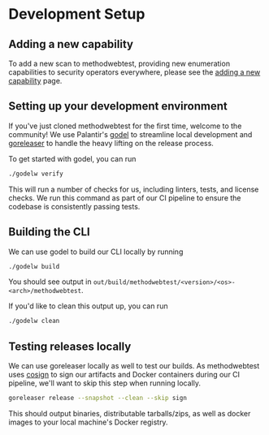 # Development Setup

## Adding a new capability

To add a new scan to methodwebtest, providing new enumeration capabilities to security operators everywhere, please see the [adding a new capability](./adding.md) page.

## Setting up your development environment

If you've just cloned methodwebtest for the first time, welcome to the community! We use Palantir's [godel](https://github.com/palantir/godel) to streamline local development and [goreleaser](https://goreleaser.com/) to handle the heavy lifting on the release process.

To get started with godel, you can run

```bash
./godelw verify
```

This will run a number of checks for us, including linters, tests, and license checks. We run this command as part of our CI pipeline to ensure the codebase is consistently passing tests.

## Building the CLI

We can use godel to build our CLI locally by running

```bash
./godelw build
```

You should see output in `out/build/methodwebtest/<version>/<os>-<arch>/methodwebtest`.

If you'd like to clean this output up, you can run

```bash
./godelw clean
```

## Testing releases locally

We can use goreleaser locally as well to test our builds. As methodwebtest uses [cosign](https://github.com/sigstore/cosign) to sign our artifacts and Docker containers during our CI pipeline, we'll want to skip this step when running locally.

```bash
goreleaser release --snapshot --clean --skip sign
```

This should output binaries, distributable tarballs/zips, as well as docker images to your local machine's Docker registry.
